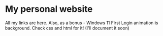 # My personal website
All my links are here. Also, as a bonus - Windows 11 First Login animation is background. Check css and html for it! (I'll document it soon)
